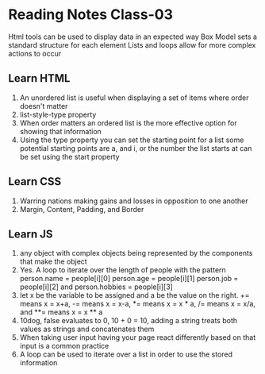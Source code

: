 # Reading Notes Class-03

Html tools can be used to display data in an expected way
Box Model sets a standard structure for each element
Lists and loops allow for more complex actions to occur

## Learn HTML

1. An unordered list is useful when displaying a set of items where order doesn't matter
2. list-style-type property
3. When order matters an ordered list is the more effective option for showing that information
4. Using the type property you can set the starting point for a list some potential starting points are a, and i, or the number the list starts at can be set using the start property

## Learn CSS

1. Warring nations making gains and losses in opposition to one another
2. Margin, Content, Padding, and Border

## Learn JS

1. any object with complex objects being represented by the components that make the object
2. Yes. A loop to iterate over the length of people with the pattern person.name = people[i][0] person.age = people[i][1] person.job = people[i][2] and person.hobbies = people[i][3]
3. let x be the variable to be assigned and a be the value on the right. += means x = x+a, -= means x = x-a, *= means x = x * a, /= means x = x/a, and **= means x =  x ** a
4. 10dog, false evaluates to 0, 10 + 0 = 10, adding a string treats both values as strings and concatenates them
5. When taking user input having your page react differently based on that input is a common practice
6. A loop can be used to iterate over a list in order to use the stored information
